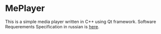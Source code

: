 # MePlayer

This is a simple media player written in C++ using Qt framework.
Software Requerements Specification in russian is [here](https://github.com/Stasko-Sergey-850504/MePlayer/blob/master/SRS_ru.md).

